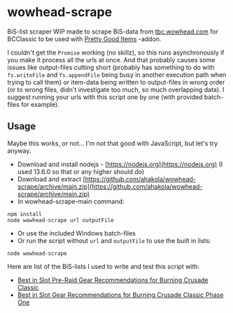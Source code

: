 # wowhead-scrape

BiS-list scraper WIP made to scrape BiS-data from [tbc.wowhead.com](https://tbc.wowhead.com) for BCClassic to be used with [Pretty Good Items](https://github.com/ahakola/PrettyGoodItems) -addon.

I couldn't get the `Promise` working (no skillz), so this runs asynchronously if you make it process all the urls at once. And that probably causes some issues like output-files cutting short (probably has something to do with `fs.writeFile` and `fs.appendFile` being busy in another execution path when trying to call them) or item-data being written to output-files in wrong order (or to wrong files, didn't investigate too much, so much overlapping data). I suggest running your urls with this script one by one (with provided batch-files for example).

## Usage

Maybe this works, or not... I'm not that good with JavaScript, but let's try anyway.

- Download and install nodejs - [https://nodejs.org](https://nodejs.org) (I used 13.6.0 so that or any higher should do)
- Download and extract [https://github.com/ahakola/wowhead-scrape/archive/main.zip](https://github.com/ahakola/wowhead-scrape/archive/main.zip)
- In wowhead-scrape-main command:
```
npm install
node wowhead-scrape url outputFile
```
- Or use the included Windows batch-files
- Or run the script without `url` and `outputFile` to use the built in lists:
```
node wowhead-scrape
```

Here are list of the BiS-lists I used to write and test this script with:

- [Best in Slot Pre-Raid Gear Recommendations for Burning Crusade Classic](https://tbc.wowhead.com/news/best-in-slot-pre-raid-gear-recommendations-for-burning-crusade-classic-322607)
- [Best in Slot Gear Recommendations for Burning Crusade Classic Phase One](https://tbc.wowhead.com/news/best-in-slot-gear-recommendations-for-burning-crusade-classic-phase-one-322608)